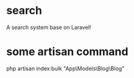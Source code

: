 # search
A search system base on Laravel!

# some artisan command
php artisan index:bulk "App\\Models\\Blog\\Blog"

